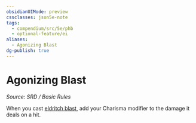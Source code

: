 ```yaml
---
obsidianUIMode: preview
cssclasses: json5e-note
tags:
  - compendium/src/5e/phb
  - optional-feature/ei
aliases:
  - Agonizing Blast
dg-publish: true
---
```

# Agonizing Blast
*Source: SRD / Basic Rules* 

When you cast [eldritch blast](compendium/spells/eldritch-blast.md), add your Charisma modifier to the damage it deals on a hit.